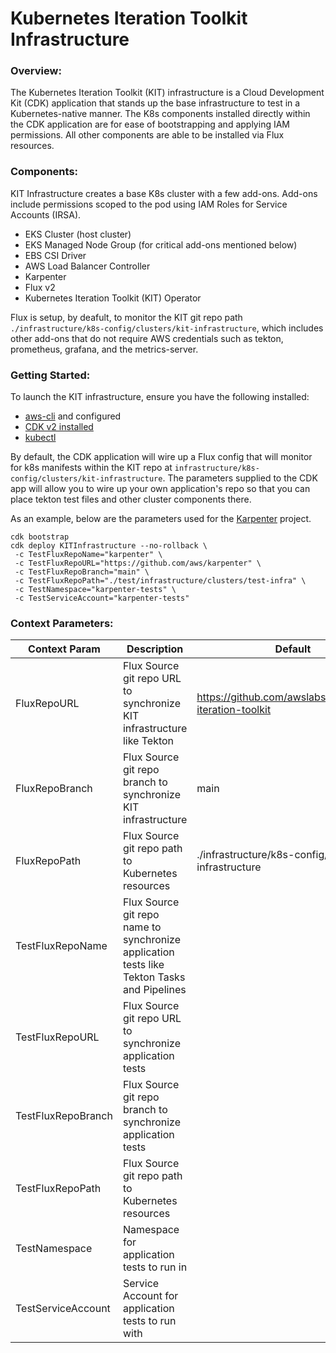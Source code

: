 # Kubernetes Iteration Toolkit Infrastructure

### Overview:

The Kubernetes Iteration Toolkit (KIT) infrastructure is a Cloud Development Kit (CDK) application that stands up the base infrastructure to test in
a Kubernetes-native manner. The K8s components installed directly within the CDK application are for ease of bootstrapping and applying IAM permissions.
All other components are able to be installed via Flux resources.

### Components:

KIT Infrastructure creates a base K8s cluster with a few add-ons. Add-ons include permissions scoped to the pod using IAM Roles for Service Accounts (IRSA).

- EKS Cluster (host cluster)
- EKS Managed Node Group (for critical add-ons mentioned below)
- EBS CSI Driver
- AWS Load Balancer Controller
- Karpenter
- Flux v2
- Kubernetes Iteration Toolkit (KIT) Operator

Flux is setup, by deafult, to monitor the KIT git repo path `./infrastructure/k8s-config/clusters/kit-infrastructure`, which includes other add-ons that do not require AWS credentials such as tekton, prometheus, grafana, and the metrics-server. 

### Getting Started:

To launch the KIT infrastructure, ensure you have the following installed:
 - [aws-cli](https://docs.aws.amazon.com/cli/latest/userguide/getting-started-install.html) and configured
 - [CDK v2 installed](https://docs.aws.amazon.com/cdk/v2/guide/cli.html)
 - [kubectl](https://kubernetes.io/docs/tasks/tools/install-kubectl-macos/)

By default, the CDK application will wire up a Flux config that will monitor for k8s manifests within the KIT repo at `infrastructure/k8s-config/clusters/kit-infrastructure`.
The parameters supplied to the CDK app will allow you to wire up your own application's repo so that you can place tekton test files and other cluster components there.

 As an example, below are the parameters used for the [Karpenter](https://github.com/aws/karpenter) project.

 ```shell
cdk bootstrap
cdk deploy KITInfrastructure --no-rollback \
  -c TestFluxRepoName="karpenter" \
  -c TestFluxRepoURL="https://github.com/aws/karpenter" \
  -c TestFluxRepoBranch="main" \
  -c TestFluxRepoPath="./test/infrastructure/clusters/test-infra" \
  -c TestNamespace="karpenter-tests" \
  -c TestServiceAccount="karpenter-tests"
 ```

### Context Parameters:

| Context Param      | Description                                                                                | Default                                                 |   |   |
|--------------------|--------------------------------------------------------------------------------------------|---------------------------------------------------------|---|---|
| FluxRepoURL        | Flux Source git repo URL to synchronize KIT infrastructure like Tekton                     | https://github.com/awslabs/kubernetes-iteration-toolkit |   |   |
| FluxRepoBranch     | Flux Source git repo branch to synchronize KIT infrastructure                              | main                                                    |   |   |
| FluxRepoPath       | Flux Source git repo path to Kubernetes resources                                          | ./infrastructure/k8s-config/clusters/kit-infrastructure |   |   |
| TestFluxRepoName   | Flux Source git repo name to synchronize application tests like Tekton Tasks and Pipelines |                                                         |   |   |
| TestFluxRepoURL    | Flux Source git repo URL to synchronize application tests                                  |                                                         |   |   |
| TestFluxRepoBranch | Flux Source git repo branch to synchronize application tests                               |                                                         |   |   |
| TestFluxRepoPath   | Flux Source git repo path to Kubernetes resources                                          |                                                         |   |   |
| TestNamespace      | Namespace for application tests to run in                                                  |                                                         |   |   |
| TestServiceAccount | Service Account for application tests to run with                                          |                                                         |   |   |
